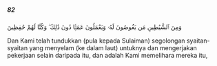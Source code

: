 ##### 82

<span class="ayah">وَمِنَ ٱلشَّيَٰطِينِ مَن يَغُوصُونَ لَهُۥ وَيَعْمَلُونَ عَمَلًۭا دُونَ ذَٰلِكَ ۖ وَكُنَّا لَهُمْ حَٰفِظِينَ</span>

<span class="ayah_translation">Dan Kami telah tundukkan (pula kepada Sulaiman) segolongan syaitan-syaitan yang menyelam (ke dalam laut) untuknya dan mengerjakan pekerjaan selain daripada itu, dan adalah Kami memelihara mereka itu,</span>
